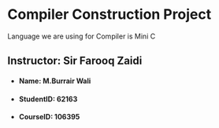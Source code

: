 # Compiler Construction Project
Language we are using for Compiler is Mini C 

## Instructor: Sir Farooq Zaidi 

- #### Name: M.Burrair Wali 
- #### StudentID: 62163
- #### CourseID: 106395
